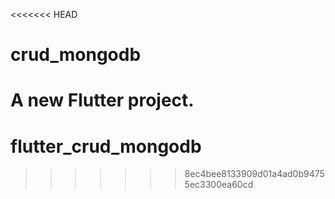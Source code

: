 <<<<<<< HEAD
# crud_mongodb

A new Flutter project.
=======
# flutter_crud_mongodb
>>>>>>> 8ec4bee8133909d01a4ad0b94755ec3300ea60cd
